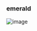 ### emerald
![image](https://github.com/yl-me/LearnOpenGL/blob/master/2%E5%85%89%E7%85%A7/2.3%E6%9D%90%E8%B4%A8/emerald.png)
